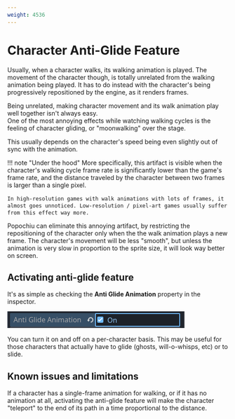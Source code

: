 ```yaml
---
weight: 4536
---
```


# Character Anti-Glide Feature

Usually, when a character walks, its walking animation is played. The movement of the character though, is totally unrelated from the walking animation being played. It has to do instead with the character's being progressively repositioned by the engine, as it renders frames.

Being unrelated, making character movement and its walk animation play well together isn't always easy.  
One of the most annoying effects while watching walking cycles is the feeling of character gliding, or "moonwalking" over the stage.

This usually depends on the character's speed being even slightly out of sync with the animation.

!!! note "Under the hood"
    More specifically, this artifact is visible when the character's walking cycle frame rate is significantly lower than the game's frame rate, and the distance traveled by the character between two frames is larger than a single pixel.

    In high-resolution games with walk animations with lots of frames, it almost goes unnoticed. Low-resolution / pixel-art games usually suffer from this effect way more. 

Popochiu can eliminate this annoying artifact, by restricting the repositioning of the character only when the the walk animation plays a new frame. The character's movement will be less "smooth", but unless the animation is very slow in proportion to the sprite size, it will look way better on screen.

## Activating anti-glide feature

It's as simple as checking the **Anti Glide Animation** property in the inspector.

![Anti Glide Animation property](../../assets/images/how-to-develop-a-game/adv_tech-anti_glide-1-inspector.png "Set the anti-glide feature in the character's inspector")

You can turn it on and off on a per-character basis. This may be useful for those characters that actually have to glide (ghosts, will-o-whisps, etc) or to slide.

## Known issues and limitations

If a character has a single-frame animation for walking, or if it has no animation at all, activating the anti-glide feature will make the character "teleport" to the end of its path in a time proportional to the distance.
